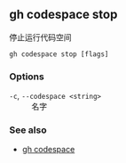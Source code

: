 ## gh codespace stop

停止运行代码空间

```
gh codespace stop [flags]
```

### Options

<dl class="flags">
	<dt><code>-c</code>, <code>--codespace &lt;string&gt;</code></dt>
	<dd>名字</dd>
</dl>

### See also

- [gh codespace](./gh_codespace.zh.md)

